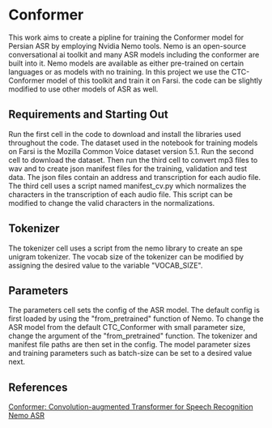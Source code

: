 # Conformer
This work aims to create a pipline for training the Conformer model for Persian ASR by employing Nvidia Nemo tools. Nemo is an open-source conversational ai toolkit and many ASR models including the conformer are built into it. Nemo models are available as either pre-trained on certain languages or as models with no training. 
In this project we use the CTC-Conformer model of this toolkit and train it on Farsi. the code can be slightly modified to use other models of ASR as well. 



## Requirements and Starting Out

Run the first cell in the code to download and install the libraries used throughout the code.
The dataset used in the notebook for training models on Farsi is the Mozilla Common Voice dataset version 5.1. Run the second cell to download the dataset. Then run the third cell to convert mp3 files to wav and to create json manifest files for the training, validation and test data. The json files contain an address and transcription for each audio file. 
The third cell uses a script named manifest_cv.py which normalizes the characters in the transcription of each audio file. This script can be modified to change the valid characters in the normalizations.

## Tokenizer
The tokenizer cell uses a script from the nemo library to create an spe unigram tokenizer. The vocab size of the tokenizer can be modified by assigning the desired value to the variable "VOCAB_SIZE".

## Parameters
The parameters cell sets the config of the ASR model. The default config is first loaded by using the "from_pretrained" function of Nemo. To change the ASR model from the default CTC_Conformer with small parameter size, change the argument of the "from_pretrained" function. The tokenizer and manifest file paths are then set in the config. 
The model parameter sizes and training parameters such as batch-size can be set to a desired value next.   
  
## References
[Conformer: Convolution-augmented Transformer for Speech Recognition](https://arxiv.org/abs/2005.08100)  
[Nemo ASR](https://docs.nvidia.com/deeplearning/nemo/user-guide/docs/en/stable/asr/models.html)

